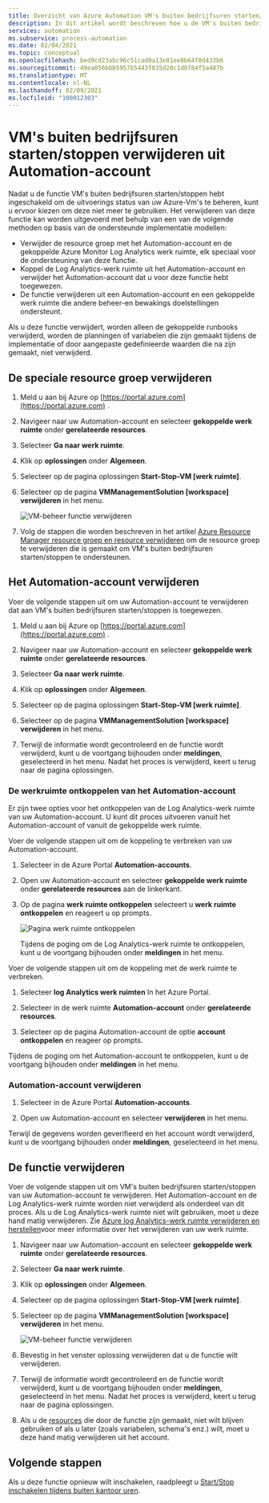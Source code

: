 ```yaml
---
title: Overzicht van Azure Automation VM's buiten bedrijfsuren starten/stoppen verwijderen
description: In dit artikel wordt beschreven hoe u de VM's buiten bedrijfsuren starten/stoppen-functie verwijdert en een Automation-account loskoppelt vanuit de werk ruimte Log Analytics.
services: automation
ms.subservice: process-automation
ms.date: 02/04/2021
ms.topic: conceptual
ms.openlocfilehash: bed9cd23abc96c51cad0a13e81ee0b64f0d433b6
ms.sourcegitcommit: 49ea056bbb5957b5443f035d28c1d8f84f5a407b
ms.translationtype: MT
ms.contentlocale: nl-NL
ms.lasthandoff: 02/09/2021
ms.locfileid: "100012303"
---
```

# <a name="remove-startstop-vms-during-off-hours-from-automation-account"></a>VM's buiten bedrijfsuren starten/stoppen verwijderen uit Automation-account

Nadat u de functie VM's buiten bedrijfsuren starten/stoppen hebt ingeschakeld om de uitvoerings status van uw Azure-Vm's te beheren, kunt u ervoor kiezen om deze niet meer te gebruiken. Het verwijderen van deze functie kan worden uitgevoerd met behulp van een van de volgende methoden op basis van de ondersteunde implementatie modellen:

* Verwijder de resource groep met het Automation-account en de gekoppelde Azure Monitor Log Analytics werk ruimte, elk speciaal voor de ondersteuning van deze functie.
* Koppel de Log Analytics-werk ruimte uit het Automation-account en verwijder het Automation-account dat u voor deze functie hebt toegewezen.
* De functie verwijderen uit een Automation-account en een gekoppelde werk ruimte die andere beheer-en bewakings doelstellingen ondersteunt.

Als u deze functie verwijdert, worden alleen de gekoppelde runbooks verwijderd, worden de planningen of variabelen die zijn gemaakt tijdens de implementatie of door aangepaste gedefinieerde waarden die na zijn gemaakt, niet verwijderd.

## <a name="delete-the-dedicated-resource-group"></a>De speciale resource groep verwijderen

1. Meld u aan bij Azure op [https://portal.azure.com](https://portal.azure.com) .

2. Navigeer naar uw Automation-account en selecteer **gekoppelde werk ruimte** onder **gerelateerde resources**.

3. Selecteer **Ga naar werk ruimte**.

4. Klik op **oplossingen** onder **Algemeen**.

5. Selecteer op de pagina oplossingen **Start-Stop-VM [werk ruimte]**.

6. Selecteer op de pagina **VMManagementSolution [workspace]** **verwijderen** in het menu.

    ![VM-beheer functie verwijderen](media/automation-solution-vm-management/vm-management-solution-delete.png)

7. Volg de stappen die worden beschreven in het artikel [Azure Resource Manager resource groep en resource verwijderen](../azure-resource-manager/management/delete-resource-group.md) om de resource groep te verwijderen die is gemaakt om VM's buiten bedrijfsuren starten/stoppen te ondersteunen.

## <a name="delete-the-automation-account"></a>Het Automation-account verwijderen

Voer de volgende stappen uit om uw Automation-account te verwijderen dat aan VM's buiten bedrijfsuren starten/stoppen is toegewezen.

1. Meld u aan bij Azure op [https://portal.azure.com](https://portal.azure.com) .

2. Navigeer naar uw Automation-account en selecteer **gekoppelde werk ruimte** onder **gerelateerde resources**.

3. Selecteer **Ga naar werk ruimte**.

4. Klik op **oplossingen** onder **Algemeen**.

5. Selecteer op de pagina oplossingen **Start-Stop-VM [werk ruimte]**.

6. Selecteer op de pagina **VMManagementSolution [workspace]** **verwijderen** in het menu.

7. Terwijl de informatie wordt gecontroleerd en de functie wordt verwijderd, kunt u de voortgang bijhouden onder **meldingen**, geselecteerd in het menu. Nadat het proces is verwijderd, keert u terug naar de pagina oplossingen.

### <a name="unlink-workspace-from-automation-account"></a>De werkruimte ontkoppelen van het Automation-account

Er zijn twee opties voor het ontkoppelen van de Log Analytics-werk ruimte van uw Automation-account. U kunt dit proces uitvoeren vanuit het Automation-account of vanuit de gekoppelde werk ruimte.

Voer de volgende stappen uit om de koppeling te verbreken van uw Automation-account.

1. Selecteer in de Azure Portal **Automation-accounts**.

2. Open uw Automation-account en selecteer **gekoppelde werk ruimte** onder **gerelateerde resources** aan de linkerkant.

3. Op de pagina **werk ruimte ontkoppelen** selecteert u **werk ruimte ontkoppelen** en reageert u op prompts.

   ![Pagina werk ruimte ontkoppelen](media/automation-solution-vm-management-remove/automation-unlink-workspace-blade.png)

    Tijdens de poging om de Log Analytics-werk ruimte te ontkoppelen, kunt u de voortgang bijhouden onder **meldingen** in het menu.

Voer de volgende stappen uit om de koppeling met de werk ruimte te verbreken.

1. Selecteer **log Analytics werk ruimten** In het Azure Portal.

2. Selecteer in de werk ruimte **Automation-account** onder **gerelateerde resources**.

3. Selecteer op de pagina Automation-account de optie **account ontkoppelen** en reageer op prompts.

Tijdens de poging om het Automation-account te ontkoppelen, kunt u de voortgang bijhouden onder **meldingen** in het menu.

### <a name="delete-automation-account"></a>Automation-account verwijderen

1. Selecteer in de Azure Portal **Automation-accounts**.

2. Open uw Automation-account en selecteer **verwijderen** in het menu.

Terwijl de gegevens worden geverifieerd en het account wordt verwijderd, kunt u de voortgang bijhouden onder **meldingen**, geselecteerd in het menu.

## <a name="delete-the-feature"></a>De functie verwijderen

Voer de volgende stappen uit om VM's buiten bedrijfsuren starten/stoppen van uw Automation-account te verwijderen. Het Automation-account en de Log Analytics-werk ruimte worden niet verwijderd als onderdeel van dit proces. Als u de Log Analytics-werk ruimte niet wilt gebruiken, moet u deze hand matig verwijderen. Zie [Azure log Analytics-werk ruimte verwijderen en herstellen](../azure-monitor/platform/delete-workspace.md)voor meer informatie over het verwijderen van uw werk ruimte.

1. Navigeer naar uw Automation-account en selecteer **gekoppelde werk ruimte** onder **gerelateerde resources**.

2. Selecteer **Ga naar werk ruimte**.

3. Klik op **oplossingen** onder **Algemeen**.

4. Selecteer op de pagina oplossingen **Start-Stop-VM [werk ruimte]**.

5. Selecteer op de pagina **VMManagementSolution [workspace]** **verwijderen** in het menu.

    ![VM-beheer functie verwijderen](media/automation-solution-vm-management/vm-management-solution-delete.png)

6. Bevestig in het venster oplossing verwijderen dat u de functie wilt verwijderen.

7. Terwijl de informatie wordt gecontroleerd en de functie wordt verwijderd, kunt u de voortgang bijhouden onder **meldingen**, geselecteerd in het menu. Nadat het proces is verwijderd, keert u terug naar de pagina oplossingen.

8. Als u de [resources](automation-solution-vm-management.md#components) die door de functie zijn gemaakt, niet wilt blijven gebruiken of als u later (zoals variabelen, schema's enz.) wilt, moet u deze hand matig verwijderen uit het account.

## <a name="next-steps"></a>Volgende stappen

Als u deze functie opnieuw wilt inschakelen, raadpleegt u [Start/Stop inschakelen tijdens buiten kantoor uren](automation-solution-vm-management-enable.md).
